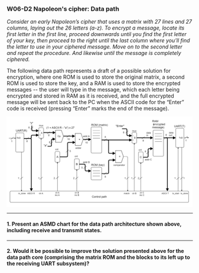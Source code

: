 ### W06-D2 Napoleon's cipher: Data path

*Consider an early Napoleon’s cipher that uses a matrix with 27 lines and 27 columns, laying out the 26 letters (a-z). To encrypt a message, locate its first letter in the first line, proceed downwards until you find the first letter of your key, then proceed to the right until the last column where you’ll find the letter to use in your ciphered message. Move on to the second letter and repeat the procedure. And likewise until the message is completely ciphered.*

The following data path represents a draft of a possible solution for encryption, where one ROM is used to store the original matrix, a second ROM is used to store the key, and a RAM is used to store the encrypted messages -- the user will type in the message, which each letter being encrypted and stored in RAM as it is received, and the full encrypted message will be sent back to the PC when the ASCII code for the “Enter” code is received (pressing “Enter” marks the end of the message).

<img src="/Resources/images/NapCip_FSMD.png" alt="drawing" width="700"/>

----

#### 1. Present an ASMD chart for the data path architecture shown above, including receive and transmit states.


----

#### 2. Would it be possible to improve the solution presented above for the data path core (comprising the matrix ROM and the blocks to its left up to the receiving UART subsystem)?
